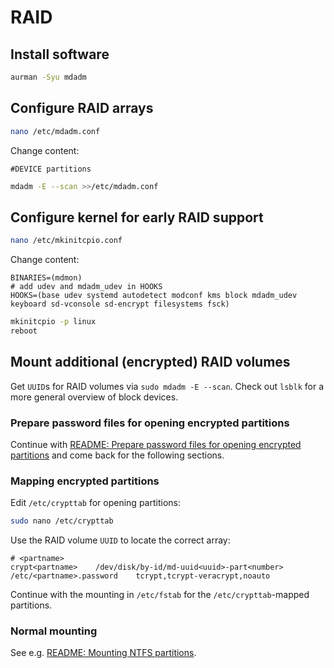 # RAID

## Install software
```bash
aurman -Syu mdadm
```

## Configure RAID arrays
```bash
nano /etc/mdadm.conf
```
Change content:
```text
#DEVICE partitions
```
```bash
mdadm -E --scan >>/etc/mdadm.conf
```

## Configure kernel for early RAID support
```bash
nano /etc/mkinitcpio.conf
```
Change content:
```text
BINARIES=(mdmon)
# add udev and mdadm_udev in HOOKS
HOOKS=(base udev systemd autodetect modconf kms block mdadm_udev keyboard sd-vconsole sd-encrypt filesystems fsck)
```
```bash
mkinitcpio -p linux
reboot
```

## Mount additional (encrypted) RAID volumes
Get `UUID`s for RAID volumes via `sudo mdadm -E --scan`.
Check out `lsblk` for a more general overview of block devices.

### Prepare password files for opening encrypted partitions
Continue with [README: Prepare password files for opening encrypted partitions](README.md#prepare-password-files-for-opening-encrypted-partitions)
and come back for the following sections.

### Mapping encrypted partitions
Edit `/etc/crypttab` for opening partitions:
```bash
sudo nano /etc/crypttab
```
Use the RAID volume `UUID` to locate the correct array:
```text
# <partname>
crypt<partname>    /dev/disk/by-id/md-uuid<uuid>-part<number>    /etc/<partname>.password    tcrypt,tcrypt-veracrypt,noauto
```
Continue with the mounting in `/etc/fstab` for the `/etc/crypttab`-mapped partitions.

### Normal mounting
See e.g. [README: Mounting NTFS partitions](README.md#mounting-ntfs-partitions).

